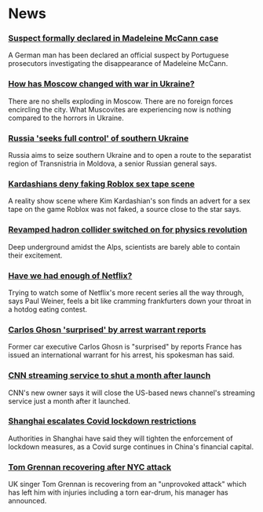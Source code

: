 # News
### [Suspect formally declared in Madeleine McCann case](https://www.bbc.com/news/uk-61183857)
A German man has been declared an official suspect by Portuguese prosecutors investigating the disappearance of Madeleine McCann.
### [How has Moscow changed with war in Ukraine?](https://www.bbc.com/news/world-europe-61188783)
There are no shells exploding in Moscow. There are no foreign forces encircling the city. What Muscovites are experiencing now is nothing compared to the horrors in Ukraine. 
### [Russia 'seeks full control' of southern Ukraine](https://www.bbc.com/news/world-europe-61188943)
Russia aims to seize southern Ukraine and to open a route to the separatist region of Transnistria in Moldova, a senior Russian general says. 
### [Kardashians deny faking Roblox sex tape scene](https://www.bbc.com/news/technology-61178189)
A reality show scene where Kim Kardashian's son finds an advert for a sex tape on the game Roblox was not faked, a source close to the star says.
### [Revamped hadron collider switched on for physics revolution](https://www.bbc.com/news/science-environment-61149387)
Deep underground amidst the Alps, scientists are barely able to contain their excitement. 
### [Have we had enough of Netflix?](https://www.bbc.com/news/business-61178311)
Trying to watch some of Netflix's more recent series all the way through, says Paul Weiner, feels a bit like cramming frankfurters down your throat in a hotdog eating contest. 
### [Carlos Ghosn 'surprised' by arrest warrant reports](https://www.bbc.com/news/business-61185304)
Former car executive Carlos Ghosn is "surprised" by reports France has issued an international warrant for his arrest, his spokesman has said.
### [CNN streaming service to shut a month after launch](https://www.bbc.com/news/business-61185298)
CNN's new owner says it will close the US-based news channel's streaming service just a month after it launched. 
### [Shanghai escalates Covid lockdown restrictions](https://www.bbc.com/news/world-asia-china-61137649)
Authorities in Shanghai have said they will tighten the enforcement of lockdown measures, as a Covid surge continues in China's financial capital.
### [Tom Grennan recovering after NYC attack](https://www.bbc.com/news/entertainment-arts-61186012)
UK singer Tom Grennan is recovering from an "unprovoked attack" which has left him with injuries including a torn ear-drum, his manager has announced.
